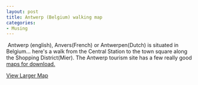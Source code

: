 ```yaml
---
layout: post
title: Antwerp (Belgium) walking map
categories:
- Musing
---
```


 Antwerp (english), Anvers(French) or Antwerpen(Dutch) is situated in Belgium... here's a walk from the Central Station to the town square along the Shopping District(Mier). The Antwerp tourism site has a few really good [maps for download.](http://www.visitbelgium.com/maps/antwerpenmap.htm)

[View Larger Map](http://maps.google.com/maps?q=http:%2F%2Fbbs.keyhole.com%2Fubb%2Fdownload.php%3FNumber%3D1143357&t=k&om=1&ie=UTF8&ll=51.210801,4.413678&spn=0.024082,0.038865&source=embed)
